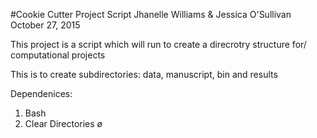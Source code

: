 
#Cookie Cutter Project Script
Jhanelle Williams & Jessica O'Sullivan October 27, 2015

This project is a script which will run to create a direcrotry structure for/
computational projects

This is to create subdirectories: data, manuscript, bin and results

Dependenices:
1. Bash
2. Clear Directories ø


